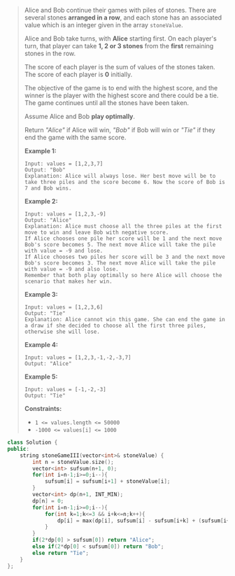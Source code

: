> Alice and Bob continue their games with piles of stones. There are several stones **arranged in a row**, and each stone has an associated value which is an integer given in the array `stoneValue`.
>
> Alice and Bob take turns, with **Alice** starting first. On each player's turn, that player can take **1, 2 or 3 stones** from the **first** remaining stones in the row.
>
> The score of each player is the sum of values of the stones taken. The score of each player is **0** initially.
>
> The objective of the game is to end with the highest score, and the winner is the player with the highest score and there could be a tie. The game continues until all the stones have been taken.
>
> Assume Alice and Bob **play optimally**.
>
> Return *"Alice"* if Alice will win, *"Bob"* if Bob will win or *"Tie"* if they end the game with the same score.
>
>  
>
> **Example 1:**
>
> ```
> Input: values = [1,2,3,7]
> Output: "Bob"
> Explanation: Alice will always lose. Her best move will be to take three piles and the score become 6. Now the score of Bob is 7 and Bob wins.
> ```
>
> **Example 2:**
>
> ```
> Input: values = [1,2,3,-9]
> Output: "Alice"
> Explanation: Alice must choose all the three piles at the first move to win and leave Bob with negative score.
> If Alice chooses one pile her score will be 1 and the next move Bob's score becomes 5. The next move Alice will take the pile with value = -9 and lose.
> If Alice chooses two piles her score will be 3 and the next move Bob's score becomes 3. The next move Alice will take the pile with value = -9 and also lose.
> Remember that both play optimally so here Alice will choose the scenario that makes her win.
> ```
>
> **Example 3:**
>
> ```
> Input: values = [1,2,3,6]
> Output: "Tie"
> Explanation: Alice cannot win this game. She can end the game in a draw if she decided to choose all the first three piles, otherwise she will lose.
> ```
>
> **Example 4:**
>
> ```
> Input: values = [1,2,3,-1,-2,-3,7]
> Output: "Alice"
> ```
>
> **Example 5:**
>
> ```
> Input: values = [-1,-2,-3]
> Output: "Tie"
> ```
>
>  
>
> **Constraints:**
>
> - `1 <= values.length <= 50000`
> - `-1000 <= values[i] <= 1000`

```cpp
class Solution {
public:
    string stoneGameIII(vector<int>& stoneValue) {
        int n = stoneValue.size();
        vector<int> sufsum(n+1, 0);
        for(int i=n-1;i>=0;i--){
            sufsum[i] = sufsum[i+1] + stoneValue[i];
        }
        vector<int> dp(n+1, INT_MIN);
        dp[n] = 0;
        for(int i=n-1;i>=0;i--){
            for(int k=1;k<=3 && i+k<=n;k++){
                dp[i] = max(dp[i], sufsum[i] - sufsum[i+k] + (sufsum[i+k] - dp[i+k]));
            }
        }
        if(2*dp[0] > sufsum[0]) return "Alice";
        else if(2*dp[0] < sufsum[0]) return "Bob";
        else return "Tie";
    }
};
```

